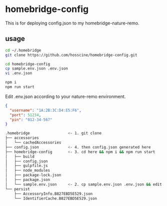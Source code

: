 # homebridge-config

This is for deploying config.json to my homebridge-nature-remo.

## usage

```bash
cd ~/.homebridge
git clone https://github.com/hosscine/homebridge-config.git

cd homebridge-config
cp sample.env.json .env.json
vi .env.json

npm i
npm run start
```

Edit .env.json according to your nature-remo environment.

```json
{
  "username": "1A:2B:3C:D4:E5:F6",
  "port": 51234,
  "pin": "012-34-567"
}
```

```bash
.homebridge                 <- 1. git clone
├── accessories
│   └── cachedAccessories
├── config.json             <- 4. then config.json generated here
├── homebridge-config       <- 3. cd here && npm i && npm run start
│   ├── build
│   ├── config.json
│   ├── gulpfile.js
│   ├── node_modules
│   ├── package-lock.json
│   ├── package.json
│   └── sample.env.json     <- 2. cp sample.env.json .env.json && edit it
└── persist
    ├── AccessoryInfo.B827EBD5E529.json
    └── IdentifierCache.B827EBD5E529.json
```